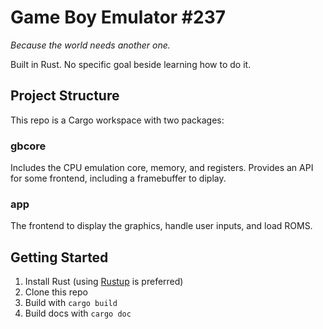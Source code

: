 # Game Boy Emulator #237

*Because the world needs another one.*

Built in Rust. No specific goal beside learning how to do it.

## Project Structure
This repo is a Cargo workspace with two packages:

### gbcore

Includes the CPU emulation core, memory, and registers. Provides an API for some frontend, including a framebuffer to diplay.

### app

The frontend to display the graphics, handle user inputs, and load ROMS.

## Getting Started

1. Install Rust (using [Rustup](https://www.rust-lang.org/learn/get-started) is preferred)
2. Clone this repo
3. Build with `cargo build`
4. Build docs with `cargo doc`
